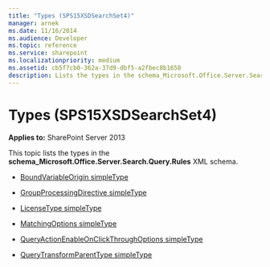 ```yaml
---
title: "Types (SPS15XSDSearchSet4)"
manager: arnek
ms.date: 11/16/2014
ms.audience: Developer
ms.topic: reference
ms.service: sharepoint
ms.localizationpriority: medium
ms.assetid: cb5f7cb0-362a-37d9-dbf5-a2fbec8b1658
description: Lists the types in the schema_Microsoft.Office.Server.Search.Query.Rules XML schema.
---
```


# Types (SPS15XSDSearchSet4)
  
**Applies to:** SharePoint Server 2013

This topic lists the types in the **schema_Microsoft.Office.Server.Search.Query.Rules** XML schema. 
  
- [BoundVariableOrigin simpleType](boundvariableorigin-simpletype-sps15xsdsearchset4.md)
    
- [GroupProcessingDirective simpleType](groupprocessingdirective-simpletype-sps15xsdsearchset4.md)
    
- [LicenseType simpleType](licensetype-simpletype-sps15xsdsearchset4.md)
    
- [MatchingOptions simpleType](matchingoptions-simpletype-sps15xsdsearchset4.md)
    
- [QueryActionEnableOnClickThroughOptions simpleType](queryactionenableonclickthroughoptions-simpletype-sps15xsdsearchset4.md)
    
- [QueryTransformParentType simpleType](querytransformparenttype-simpletype-sps15xsdsearchset4.md)
    

